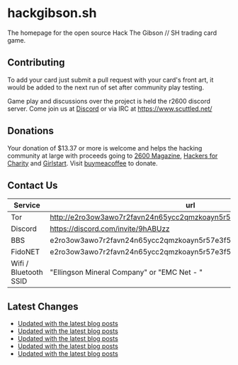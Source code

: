 # hackgibson.sh
The homepage for the open source Hack The Gibson // SH trading card game.


## Contributing

To add your card just submit a pull request with your card's front art, it would be added to the next run of set after community play testing.

Game play and discussions over the project is held the r2600 discord server. Come join us at [Discord](https://discord.com/invite/9hABUzz) or via IRC at https://www.scuttled.net/


## Donations

Your donation of $13.37 or more is welcome and helps the hacking community at large with proceeds going to [2600 Magazine](https://2600.com/), [Hackers for Charity](https://hackersforcharity.org) and [Girlstart](https://girlstart.org).  Visit [buymeacoffee](https://www.buymeacoffee.com/hackgibson.sh) to donate.


## Contact Us

Service | url
-|-
Tor | http://e2ro3ow3awo7r2favn24n65ycc2qmzkoayn5r57e3f56nvjwdcgg32ad.onion
Discord | https://discord.com/invite/9hABUzz
BBS | e2ro3ow3awo7r2favn24n65ycc2qmzkoayn5r57e3f56nvjwdcgg32ad.onion:23
FidoNET | e2ro3ow3awo7r2favn24n65ycc2qmzkoayn5r57e3f56nvjwdcgg32ad.onion:24554
Wifi / Bluetooth SSID | "Ellingson Mineral Company" or "EMC Net - <fidonet address>"

## Latest Changes
<!-- BLOG-POST-LIST:START -->
- [Updated with the latest blog posts](https://github.com/DFW2600/hackgibson.sh/commit/e830e9f0836272e60e1aa68b0ca68455badb9b14)
- [Updated with the latest blog posts](https://github.com/DFW2600/hackgibson.sh/commit/782043d4dd7b0534becf784dd34e9b59d108ff9a)
- [Updated with the latest blog posts](https://github.com/DFW2600/hackgibson.sh/commit/e3165001d5ad39a477564869f00ab04c4ba2aec6)
- [Updated with the latest blog posts](https://github.com/DFW2600/hackgibson.sh/commit/2470fdef747c834160f91302e2e3c67e9b672fd5)
- [Updated with the latest blog posts](https://github.com/DFW2600/hackgibson.sh/commit/c7bcd539d4697f6b481bfc7b81ae966ba69ebf8d)
<!-- BLOG-POST-LIST:END -->
